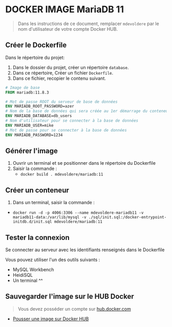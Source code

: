 # DOCKER IMAGE MariaDB 11

> Dans les instructions de ce document, remplacer `mdevoldere` par le nom d'utilisateur de votre compte Docker HUB.

## Créer le Dockerfile

Dans le répertoire du projet:

1. Dans le dossier du projet, créer un répertoire `database`.
2. Dans ce répertoire, Créer un fichier `Dockerfile`.
3. Dans ce fichier, recopier le contenu suivant.

```dockerfile
# Image de base
FROM mariadb:11.8.3

# Mot de passe ROOT du serveur de base de données
ENV MARIADB_ROOT_PASSWORD=azer
# Nom de la base de données qui sera créée au 1er démarrage du conteneur
ENV MARIADB_DATABASE=db_users
# Nom d'utilisateur pour se connecter à la base de données
ENV MARIADB_USER=mike
# Mot de passe pour se connecter à la base de données
ENV MARIADB_PASSWORD=1234
```

## Générer l'image 

1. Ouvrir un terminal et se positionner dans le répertoire du Dockerfile
2. Saisir la commande : 
    - `docker build . mdevoldere/mariadb:11`

## Créer un conteneur

1. Dans un terminal, saisir la commande :
 - `docker run -d -p 4006:3306 --name mdevoldere-mariadb11 -v mariadb11-data:/var/lib/mysql -v ./sql/init.sql:/docker-entrypoint-initdb.d/init.sql mdevoldere/mariadb:11`


 ## Tester la connexion

Se connecter au serveur avec les identifiants renseignés dans le Dockerfile

Vous pouvez utiliser l'un des outils suivants : 

- MySQL Workbench
- HeidiSQL
- Un terminal ^^

## Sauvegarder l'image sur le HUB Docker

> Vous devez posséder un compte sur [hub.docker.com](https://hub.docker.com) 

- [Pousser une image sur Docker HUB](https://docs.docker.com/get-started/introduction/build-and-push-first-image/)
